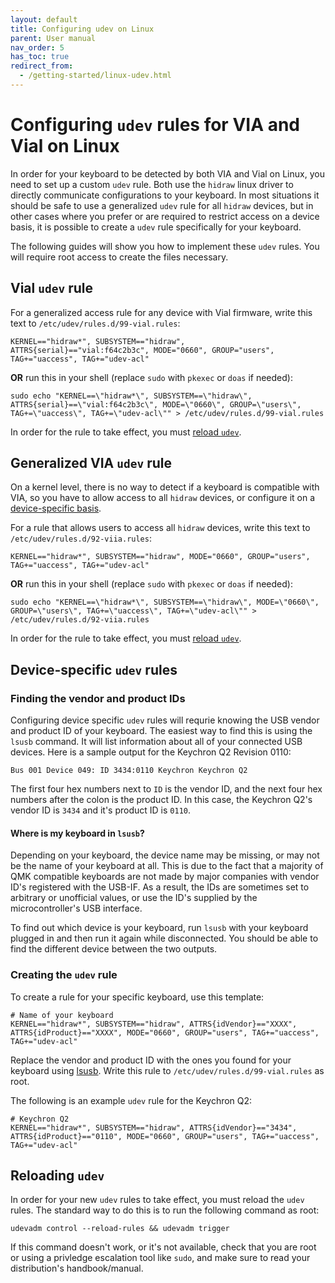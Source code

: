 ```yaml
---
layout: default
title: Configuring udev on Linux
parent: User manual
nav_order: 5
has_toc: true
redirect_from:
  - /getting-started/linux-udev.html
---
```


# Configuring `udev` rules for VIA and Vial on Linux

In order for your keyboard to be detected by both VIA and Vial on Linux, you need to set up a custom `udev` rule. Both use the `hidraw` linux driver to directly communicate configurations to your keyboard. In most situations it should be safe to use a generalized `udev` rule for all `hidraw` devices, but in other cases where you prefer or are required to restrict access on a device basis, it is possible to create a `udev` rule specifically for your keyboard.

The following guides will show you how to implement these `udev` rules. You will require root access to create the files necessary.

## Vial `udev` rule

For a generalized access rule for any device with Vial firmware, write this text to `/etc/udev/rules.d/99-vial.rules`:

```
KERNEL=="hidraw*", SUBSYSTEM=="hidraw", ATTRS{serial}=="vial:f64c2b3c", MODE="0660", GROUP="users", TAG+="uaccess", TAG+="udev-acl"
```

**OR** run this in your shell (replace `sudo` with `pkexec` or `doas` if needed):

```
sudo echo "KERNEL==\"hidraw*\", SUBSYSTEM==\"hidraw\", ATTRS{serial}==\"vial:f64c2b3c\", MODE=\"0660\", GROUP=\"users\", TAG+=\"uaccess\", TAG+=\"udev-acl\"" > /etc/udev/rules.d/99-vial.rules
```

In order for the rule to take effect, you must [reload `udev`](#reloading-udev).

## Generalized VIA `udev` rule

On a kernel level, there is no way to detect if a keyboard is compatible with VIA, so you have to allow access to all `hidraw` devices, or configure it on a [device-specific basis](#device-specific-udev-rules).

For a rule that allows users to access all `hidraw` devices, write this text to `/etc/udev/rules.d/92-viia.rules`:

```
KERNEL=="hidraw*", SUBSYSTEM=="hidraw", MODE="0660", GROUP="users", TAG+="uaccess", TAG+="udev-acl"
```

**OR** run this in your shell (replace `sudo` with `pkexec` or `doas` if needed):

```
sudo echo "KERNEL==\"hidraw*\", SUBSYSTEM==\"hidraw\", MODE=\"0660\", GROUP=\"users\", TAG+=\"uaccess\", TAG+=\"udev-acl\"" > /etc/udev/rules.d/92-viia.rules
```

In order for the rule to take effect, you must [reload `udev`](#reloading-udev).

## Device-specific `udev` rules

### Finding the vendor and product IDs

Configuring device specific `udev` rules will requrie knowing the USB vendor and product ID of your keyboard. The easiest way to find this is using the `lsusb` command. It will list information about all of your connected USB devices. Here is a sample output for the Keychron Q2 Revision 0110:

```
Bus 001 Device 049: ID 3434:0110 Keychron Keychron Q2
```

The first four hex numbers next to `ID` is the vendor ID, and the next four hex numbers after the colon is the product ID. In this case, the Keychron Q2's vendor ID is `3434` and it's product ID is `0110`.

#### Where is my keyboard in `lsusb`?

Depending on your keyboard, the device name may be missing, or may not be the name of your keyboard at all. This is due to the fact that a majority of QMK compatible keyboards are not made by major companies with vendor ID's registered with the USB-IF. As a result, the IDs are sometimes set to arbitrary or unofficial values, or use the ID's supplied by the microcontroller's USB interface.

To find out which device is your keyboard, run `lsusb` with your keyboard plugged in and then run it again while disconnected. You should be able to find the different device between the two outputs.

### Creating the `udev` rule

To create a rule for your specific keyboard, use this template:

```
# Name of your keyboard
KERNEL=="hidraw*", SUBSYSTEM=="hidraw", ATTRS{idVendor}=="XXXX", ATTRS{idProduct}=="XXXX", MODE="0660", GROUP="users", TAG+="uaccess", TAG+="udev-acl"
```

Replace the vendor and product ID with the ones you found for your keyboard using [lsusb](#finding-the-vendor-and-product-ids). Write this rule to `/etc/udev/rules.d/99-vial.rules` as root.

The following is an example `udev` rule for the Keychron Q2:

```
# Keychron Q2
KERNEL=="hidraw*", SUBSYSTEM=="hidraw", ATTRS{idVendor}=="3434", ATTRS{idProduct}=="0110", MODE="0660", GROUP="users", TAG+="uaccess", TAG+="udev-acl"
```

## Reloading `udev`

In order for your new `udev` rules to take effect, you must reload the `udev` rules. The standard way to do this is to run the following command as root:

```
udevadm control --reload-rules && udevadm trigger
```

If this command doesn't work, or it's not available, check that you are root or using a privledge escalation tool like `sudo`, and make sure to read your distribution's handbook/manual.